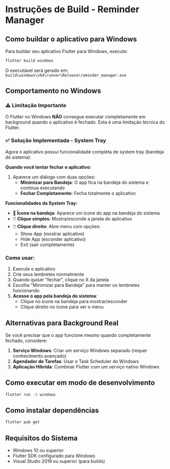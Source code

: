 # Instruções de Build - Reminder Manager

## Como buildar o aplicativo para Windows

Para buildar seu aplicativo Flutter para Windows, execute:

```cmd
flutter build windows
```

O executável será gerado em: `build\windows\x64\runner\Release\reminder_manager.exe`

## Comportamento no Windows

### ⚠️ Limitação Importante
O Flutter no Windows **NÃO** consegue executar completamente em background quando o aplicativo é fechado. Esta é uma limitação técnica do Flutter.

### ✅ Solução Implementada - System Tray
Agora o aplicativo possui funcionalidade completa de system tray (bandeja do sistema):

**Quando você tentar fechar o aplicativo:**
1. Aparece um diálogo com duas opções:
   - **Minimizar para Bandeja**: O app fica na bandeja do sistema e continua executando
   - **Fechar Completamente**: Fecha totalmente o aplicativo

**Funcionalidades da System Tray:**
- 🔵 **Ícone na bandeja**: Aparece um ícone do app na bandeja do sistema
- 🖱️ **Clique simples**: Mostra/esconde a janela do aplicativo  
- 🖱️ **Clique direito**: Abre menu com opções:
  - Show App (mostrar aplicativo)
  - Hide App (esconder aplicativo)  
  - Exit (sair completamente)

### Como usar:
1. Execute o aplicativo
2. Crie seus lembretes normalmente  
3. Quando quiser "fechar", clique no X da janela
4. Escolha "Minimizar para Bandeja" para manter os lembretes funcionando
5. **Acesse o app pela bandeja do sistema**: 
   - Clique no ícone na bandeja para mostrar/esconder
   - Clique direito no ícone para ver o menu

## Alternativas para Background Real

Se você precisar que o app funcione mesmo quando completamente fechado, considere:

1. **Serviço Windows**: Criar um serviço Windows separado (requer conhecimento avançado)
2. **Agendador de Tarefas**: Usar o Task Scheduler do Windows
3. **Aplicação Híbrida**: Combinar Flutter com um serviço nativo Windows

## Como executar em modo de desenvolvimento

```cmd
flutter run -d windows
```

## Como instalar dependências

```cmd
flutter pub get
```

## Requisitos do Sistema

- Windows 10 ou superior
- Flutter SDK configurado para Windows
- Visual Studio 2019 ou superior (para builds)
